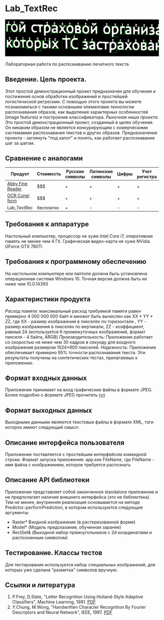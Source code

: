 # Lab_TextRec

![Background image](images/back.png)

Лабораторная работа по распознаванию печатного текста.
## Введение. Цель проекта.
Этот простой демонстрационный проект предназначен для обучения и постижения основ обработки изображений и простейшей логистической регресиии. С помощью этого проекта вы можете познакомиться с такими основными элементами технологии распознавания образов, как выделение характерных особенностей (image features) и построение классификатора.
*Рыночная ниша проекта.*
Это простой демонстрационный проект, созданный в целях обучения. Он никаким образом не является конкурирующим с комерческими системамми распознавания текстов и других образов. Предназначение проекта - заглянуть "под капот" и понять, как работает распознавание шаг за шагом.

## Сравнение с аналогами
Продукт | Стоимость | Русские символы | Латинские символы | Цифры | Учет регистра
--------|-----------|-----------------|-------------------|-------|--------------
[Abby Fine Reader](www.abbyy.com/ru-ru/finereader/)|$$$|+|+|+|+
[OCR Cunei form](launchpad.net/cuneiform-linux)|$$$|+|+|+|+
Lab_TextRec|бесплатно|+|-|-|-

## Требования к аппаратуре
Настольный компьютер, процессор не хуже Intel Core i7, оперативная память не менее чем 4 Гб.
Графическая видео-карта не хуже NVidia GForce GTX 780Ti

## Требования к программному обеспечению
На настольном компьютере или лаптопе должна быть установлена операционная система Windows 10. Точная версия должна быть не ниже чем 10.0.14393

## Характеристики продукта
*Расход памяти:* 
максимальный расход требуемой памяти равен примерно 4 000 000 000 байт и миожет быть вычислен как XX * YY * ZZ, где XX - размер изображения в пикселях по горизонтали , YY - размер изображения в пикселях по вертикали, ZZ - коэффициент, равный 24 (используется 6 промежуточных изображений, формат пикселя - 4 байта, ARGB)
*Производительность:*
Приложение работает со скоростью не ниже чем 30 кадров в секунду для входного изображения размером 1024*600 пикселей.
*Надежность:*
Приложение обеспечивает примерно 95% точности распознавания текста. Эти результаты получены на синтетических тестах, прилагаемых к приложению.

## Формат входных данных
Приложение принимает на вход графические файлы в формате JPEG. Более подробно о формате JPEG прочитать [тут](https://www.w3.org/Graphics/JPEG/jfif3.pdf)

## Формат выходных данных
Выходными данными являются текстовые файлы в формате XML, тэги котороо имеют следующий смысл:

## Описание интерфейса пользователя
Приложение поставляется с простейшим интерфейсом командной строки. Формат запуска приложения:
app.exe FileName, где FileName - имя файла с изображением, которое требуется распознать

## Описание API библиотеки
Приложение представляет собой законченное standalone приложение и не предполагает наличия внешнего интерфейса (это не библиотека). Тем не менее, внутренняя реализация основывается на методе Predictor::performPrediction, в котором используются следующие аргументы:
* Raster* Входной изображение (в растеризованной форме)
* Model* (Модель предсказания, обученная заранее)
* RectSet& (Выходной набор прямоугольников с 2d координатами и распознанным символом)

## Тестирование. Классы тестов
Для тестирования используется набор специальных изображений, для которых уже сделана "разметка" символов вручную.

## Ссылки и литература
1. P.Frey, D.Slate, "Letter Recognition Using Holland-Style Adaptive Classifiers", Machine Learning, 1991. [PDF](https://ai2-s2-pdfs.s3.amazonaws.com/b421/fa2ce87913a88002e7a8f917afcd3733b8b4.pdf)
2. Y.Chung, M.Wong, "Handwritten Character Recognition By Fourier Descriptors and Neural Network", IEEE, 1997. [PDF](http://ieeexplore.ieee.org/stamp/stamp.jsp?arnumber=647338)
